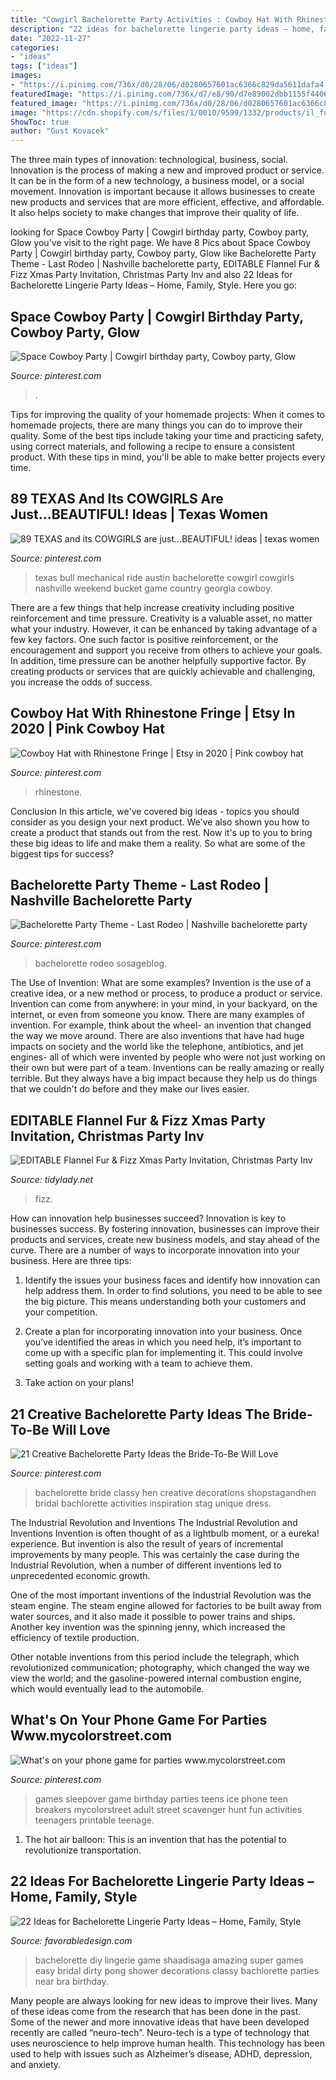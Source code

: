 ```yaml
---
title: "Cowgirl Bachelorette Party Activities : Cowboy Hat With Rhinestone Fringe"
description: "22 ideas for bachelorette lingerie party ideas – home, family, style"
date: "2022-11-27"
categories:
- "ideas"
tags: ["ideas"]
images:
- "https://i.pinimg.com/736x/d0/28/06/d0280657601ac6366c829da5611dafa4.jpg"
featuredImage: "https://i.pinimg.com/736x/d7/e8/90/d7e89002dbb1155f44064e6820b08266.jpg"
featured_image: "https://i.pinimg.com/736x/d0/28/06/d0280657601ac6366c829da5611dafa4.jpg"
image: "https://cdn.shopify.com/s/files/1/0010/9599/1332/products/il_fullxfull.1357621840_oypm_1200x1200.jpg?v=1564514611"
ShowToc: true
author: "Gust Kovacek"
---
```



The three main types of innovation: technological, business, social.
Innovation is the process of making a new and improved product or service. It can be in the form of a new technology, a business model, or a social movement. Innovation is important because it allows businesses to create new products and services that are more efficient, effective, and affordable. It also helps society to make changes that improve their quality of life.

	

		
looking for Space Cowboy Party | Cowgirl birthday party, Cowboy party, Glow you've visit to the right page. We have 8 Pics about Space Cowboy Party | Cowgirl birthday party, Cowboy party, Glow like Bachelorette Party Theme - Last Rodeo | Nashville bachelorette party, EDITABLE Flannel Fur &amp; Fizz Xmas Party Invitation, Christmas Party Inv and also 22 Ideas for Bachelorette Lingerie Party Ideas – Home, Family, Style. Here you go:
		
    
## Space Cowboy Party | Cowgirl Birthday Party, Cowboy Party, Glow

<img loading=lazy src="https://i.pinimg.com/736x/d7/e8/90/d7e89002dbb1155f44064e6820b08266.jpg" onerror="this.onerror=null;this.src='https://tse4.mm.bing.net/th?id=OIP.UJ2PYCnZpMoz1enD7bxDagHaJ3&amp;pid=15.1';" alt="Space Cowboy Party | Cowgirl birthday party, Cowboy party, Glow">

_Source: pinterest.com_

>. 

	

Tips for improving the quality of your homemade projects:
When it comes to homemade projects, there are many things you can do to improve their quality. Some of the best tips include taking your time and practicing safety, using correct materials, and following a recipe to ensure a consistent product. With these tips in mind, you'll be able to make better projects every time.

    
## 89 TEXAS And Its COWGIRLS Are Just...BEAUTIFUL! Ideas | Texas Women

<img loading=lazy src="https://i.pinimg.com/236x/21/92/ea/2192eacb275bba4794470443d3b59136--georgia-girls-texas-girls.jpg" onerror="this.onerror=null;this.src='https://tse2.mm.bing.net/th?id=OIP.NssDSFLKDjoXKzPgmXFnXgAAAA&amp;pid=15.1';" alt="89 TEXAS and its COWGIRLS are just...BEAUTIFUL! ideas | texas women">

_Source: pinterest.com_

>texas bull mechanical ride austin bachelorette cowgirl cowgirls nashville weekend bucket game country georgia cowboy. 

	

There are a few things that help increase creativity including positive reinforcement and time pressure.
Creativity is a valuable asset, no matter what your industry. However, it can be enhanced by taking advantage of a few key factors. One such factor is positive reinforcement, or the encouragement and support you receive from others to achieve your goals. In addition, time pressure can be another helpfully supportive factor. By creating products or services that are quickly achievable and challenging, you increase the odds of success.

    
## Cowboy Hat With Rhinestone Fringe | Etsy In 2020 | Pink Cowboy Hat

<img loading=lazy src="https://i.pinimg.com/736x/d0/28/06/d0280657601ac6366c829da5611dafa4.jpg" onerror="this.onerror=null;this.src='https://tse4.mm.bing.net/th?id=OIP.jU-D9JVjpzt_pvc2yRY0EQHaFj&amp;pid=15.1';" alt="Cowboy Hat with Rhinestone Fringe | Etsy in 2020 | Pink cowboy hat">

_Source: pinterest.com_

>rhinestone. 

	

Conclusion
In this article, we've covered big ideas - topics you should consider as you design your next product. We've also shown you how to create a product that stands out from the rest. Now it's up to you to bring these big ideas to life and make them a reality. So what are some of the biggest tips for success?

    
## Bachelorette Party Theme - Last Rodeo | Nashville Bachelorette Party

<img loading=lazy src="https://i.pinimg.com/736x/fa/14/4b/fa144bb17a80b98555371b9fa9db80b3.jpg" onerror="this.onerror=null;this.src='https://tse4.mm.bing.net/th?id=OIP.ue-HdEaf-4IzaVc7lsRBkQHaJ3&amp;pid=15.1';" alt="Bachelorette Party Theme - Last Rodeo | Nashville bachelorette party">

_Source: pinterest.com_

>bachelorette rodeo sosageblog. 

	

The Use of Invention: What are some examples?
Invention is the use of a creative idea, or a new method or process, to produce a product or service. Invention can come from anywhere: in your mind, in your backyard, on the internet, or even from someone you know. 
There are many examples of invention. For example, think about the wheel- an invention that changed the way we move around. There are also inventions that have had huge impacts on society and the world like the telephone, antibiotics, and jet engines- all of which were invented by people who were not just working on their own but were part of a team. 
Inventions can be really amazing or really terrible. But they always have a big impact because they help us do things that we couldn't do before and they make our lives easier.

    
## EDITABLE Flannel Fur &amp; Fizz Xmas Party Invitation, Christmas Party Inv

<img loading=lazy src="https://cdn.shopify.com/s/files/1/0010/9599/1332/products/il_fullxfull.1357621840_oypm_1200x1200.jpg?v=1564514611" onerror="this.onerror=null;this.src='https://tse3.mm.bing.net/th?id=OIP.YCTRIvUrXAAPLWMBl5vOzQHaHa&amp;pid=15.1';" alt="EDITABLE Flannel Fur &amp; Fizz Xmas Party Invitation, Christmas Party Inv">

_Source: tidylady.net_

>fizz. 

	

How can innovation help businesses succeed?
Innovation is key to businesses success. By fostering innovation, businesses can improve their products and services, create new business models, and stay ahead of the curve. There are a number of ways to incorporate innovation into your business. Here are three tips:
1. Identify the issues your business faces and identify how innovation can help address them. In order to find solutions, you need to be able to see the big picture. This means understanding both your customers and your competition.

2. Create a plan for incorporating innovation into your business. Once you’ve identified the areas in which you need help, it’s important to come up with a specific plan for implementing it. This could involve setting goals and working with a team to achieve them.

3. Take action on your plans!

    
## 21 Creative Bachelorette Party Ideas The Bride-To-Be Will Love

<img loading=lazy src="https://i.pinimg.com/736x/8f/e7/da/8fe7daf6db83405014e8f1641158db84.jpg" onerror="this.onerror=null;this.src='https://tse1.mm.bing.net/th?id=OIP.fMqC-eigiIKfO0Rk4n1MXwHaO0&amp;pid=15.1';" alt="21 Creative Bachelorette Party Ideas the Bride-To-Be Will Love">

_Source: pinterest.com_

>bachelorette bride classy hen creative decorations shopstagandhen bridal bachlorette activities inspiration stag unique dress. 

	

The Industrial Revolution and Inventions
The Industrial Revolution and Inventions
Invention is often thought of as a lightbulb moment, or a eureka! experience. But invention is also the result of years of incremental improvements by many people. This was certainly the case during the Industrial Revolution, when a number of different inventions led to unprecedented economic growth.

One of the most important inventions of the Industrial Revolution was the steam engine. The steam engine allowed for factories to be built away from water sources, and it also made it possible to power trains and ships. Another key invention was the spinning jenny, which increased the efficiency of textile production.

Other notable inventions from this period include the telegraph, which revolutionized communication; photography, which changed the way we view the world; and the gasoline-powered internal combustion engine, which would eventually lead to the automobile.

    
## What&#039;s On Your Phone Game For Parties Www.mycolorstreet.com

<img loading=lazy src="https://i.pinimg.com/736x/ae/a1/31/aea13180fec308f847f50d3ebef95657.jpg" onerror="this.onerror=null;this.src='https://tse1.mm.bing.net/th?id=OIP.Auta-uI00XVbdSR1Q4r66gHaJ-&amp;pid=15.1';" alt="What&#039;s on your phone game for parties www.mycolorstreet.com">

_Source: pinterest.com_

>games sleepover game birthday parties teens ice phone teen breakers mycolorstreet adult street scavenger hunt fun activities teenagers printable teenage. 

	

1. The hot air balloon: This is an invention that has the potential to revolutionize transportation.

    
## 22 Ideas For Bachelorette Lingerie Party Ideas – Home, Family, Style

<img loading=lazy src="https://images.shaadisaga.com/data/272/content.jpg" onerror="this.onerror=null;this.src='https://tse2.mm.bing.net/th?id=OIP.3WftrIQb3qn6BpNllxQVpAHaJ4&amp;pid=15.1';" alt="22 Ideas for Bachelorette Lingerie Party Ideas – Home, Family, Style">

_Source: favorabledesign.com_

>bachelorette diy lingerie game shaadisaga amazing super games easy bridal dirty pong shower decorations classy bachlorette parties near bra birthday. 

	

Many people are always looking for new ideas to improve their lives. Many of these ideas come from the research that has been done in the past. Some of the newer and more innovative ideas that have been developed recently are called “neuro-tech”. Neuro-tech is a type of technology that uses neuroscience to help improve human health. This technology has been used to help with issues such as Alzheimer’s disease, ADHD, depression, and anxiety.

